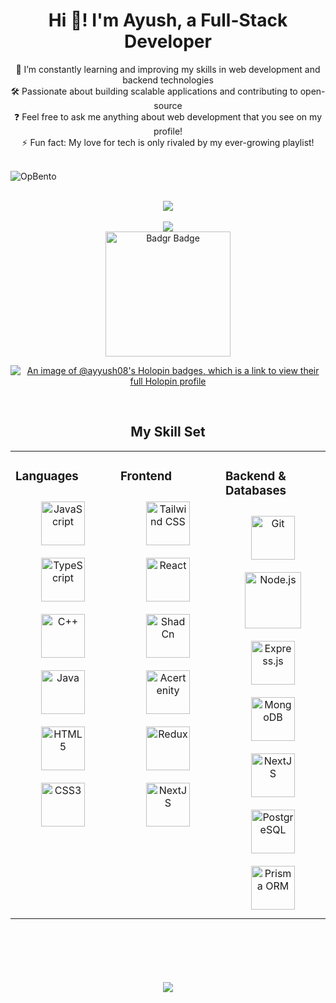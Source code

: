 # <div align="center">Hi  👋! I'm Ayush, a Full-Stack Developer</div>  
  

<div align="center">🌱 I’m constantly learning and improving my skills in web development and backend technologies
</div>  
<div align="center">🛠️ Passionate about building scalable applications and contributing to open-source</div>

<div align="center">❓ Feel free to ask me anything about web development that you see on my profile!</div>
  
<div align="center">⚡ Fun fact: My love for tech is only rivaled by my ever-growing playlist!</div>
  

<br/>  


![OpBento](https://firebasestorage.googleapis.com/v0/b/smartkaksha-fe32c.appspot.com/o/opbento%2Fayyush085bbdb.png?alt=media)


<!-- <div align="center">
<img src="https://miro.medium.com/v2/resize:fit:828/format:webp/1*yw0TnheAGN-LPneDaTlaxw.gif" align="center" style="width: 100%" />
</div> -->

<br/>
<div align="center"><img src="https://github-readme-stats.vercel.app/api/top-langs/?username=ayyush08&hide_border=true&layout=compact&theme=vision-friendly-dark" align="center" /></div>  
<br/>

<div align="center">
  
 <img src="https://github-profile-trophy.vercel.app/?username=ayyush08&theme=darkhub" align="center"/>
<div/>
<a href="https://api.badgr.io/public/assertions/payK-sMDRH6L64iT4JYp2g?identity__email=ayushkumargupta2908%40gmail.com">
  <img src="https://api.badgr.io/public/assertions/payK-sMDRH6L64iT4JYp2g/image" alt="Badgr Badge" width="200">
</a>


<br/>

[![An image of @ayyush08's Holopin badges, which is a link to view their full Holopin profile](https://holopin.me/ayyush08)](https://holopin.io/@ayyush08)

<br/>


## My Skill Set  
<table><tr><td valign="top" width="25%">



### Languages  
<div align="center">  
<a href="https://www.javascript.com/" target="_blank"><img style="margin: 10px" src="https://profilinator.rishav.dev/skills-assets/javascript-original.svg" alt="JavaScript" height="70" /></a>
<a href="https://www.typescriptlang.org/" target="_blank"><img style="margin: 10px" src="https://profilinator.rishav.dev/skills-assets/typescript-original.svg" alt="TypeScript" height="70" /></a> 
<!-- <a href="https://go.dev/" target="_blank"><img style="margin: 10px" src="https://profilinator.rishav.dev/skills-assets/go-original.svg" alt="Go" height="70" /></a>  -->
<!-- <a href="https://www.cprogramming.com/" target="_blank"><img style="margin: 10px" src="https://profilinator.rishav.dev/skills-assets/c-original.svg" alt="C" height="70" /></a>   -->
<a href="https://www.cplusplus.com/" target="_blank"><img style="margin: 10px" src="https://profilinator.rishav.dev/skills-assets/cplusplus-original.svg" alt="C++" height="70" /></a>  
<a href="https://www.java.com/" target="_blank"><img style="margin: 10px" src="https://profilinator.rishav.dev/skills-assets/java-original-wordmark.svg" alt="Java" height="70" /></a>  
<!-- <a href="https://www.python.org/" target="_blank"><img style="margin: 10px" src="https://profilinator.rishav.dev/skills-assets/python-original.svg" alt="Python" height="70" /></a>   -->
<a href="https://en.wikipedia.org/wiki/HTML5" target="_blank"><img style="margin: 10px" src="https://profilinator.rishav.dev/skills-assets/html5-original-wordmark.svg" alt="HTML5" height="70" /></a>  
<a href="https://www.w3schools.com/css/" target="_blank"><img style="margin: 10px" src="https://profilinator.rishav.dev/skills-assets/css3-original-wordmark.svg" alt="CSS3" height="70" /></a>   
</div>

</td><td valign="top" width="25%">



### Frontend  
<div align="center">   
<a href="https://www.tailwindcss.com/" target="_blank"><img style="margin: 10px" src="https://profilinator.rishav.dev/skills-assets/tailwindcss.svg" alt="Tailwind CSS" height="70" /></a>  
<a href="https://reactjs.org/" target="_blank"><img style="margin: 10px" src="https://profilinator.rishav.dev/skills-assets/react-original-wordmark.svg" alt="React" height="70" /></a>  
<a href="https://ui.shadcn.com/" targer="_blank"><img style="margin:10px" src="https://archive.org/download/github.com-shadcn-ui-ui_-_2023-08-09_16-03-10/cover.jpg" alt="ShadCn" height="70"/></a>
<a href="https://ui.aceternity.com/" targer="_blank"><img style="margin:10px" src="https://ph-files.imgix.net/0e9ab899-883b-45fa-927a-1565d8af2e42.png?auto=format" alt="Acertenity" height="70"/></a>
<a href="https://redux.js.org/" target="_blank"><img style="margin: 10px" src="https://profilinator.rishav.dev/skills-assets/redux-original.svg" alt="Redux" height="70" /></a>  
<a href="https://nextjs.org/" target="_blank"><img style="margin: 10px" src="https://profilinator.rishav.dev/skills-assets/nextjs.png" alt="NextJS" height="70" /></a>  
  
</div>
</td><td valign="top" width="25%">


### Backend & Databases
<div align="center">  
<a href="https://github.com/" target="_blank"><img style="margin: 10px" src="https://profilinator.rishav.dev/skills-assets/git-scm-icon.svg" alt="Git" height="70" /></a>  
<a href="https://nodejs.org/" target="_blank"><img style="margin: 10px" src="https://profilinator.rishav.dev/skills-assets/nodejs-original-wordmark.svg" alt="Node.js" height="90" /></a>  
<a href="https://expressjs.com/" target="_blank"><img style="margin: 10px" src="https://images.credly.com/images/1c2c86e1-16ce-4e4d-a425-d1ac96bb026d/twitter_thumb_201604_express.png" alt="Express.js" height="70" /></a>  
<a href="https://www.mongodb.com/" target="_blank"><img style="margin: 10px" src="https://coursera-university-assets.s3.amazonaws.com/05/353594a7964fdeaff4e10615de58c0/MongoDBSquareLogo.png" alt="MongoDB" height="70" /></a>   
<a href="https://nextjs.org/" target="_blank"><img style="margin: 10px" src="https://profilinator.rishav.dev/skills-assets/nextjs.png" alt="NextJS" height="70" /></a>   
<a href="https://www.postgresql.org/" target="_blank"><img style="margin: 10px" src="https://upload.wikimedia.org/wikipedia/commons/2/29/Postgresql_elephant.svg" alt="PostgreSQL" height="70" /></a>
<a href="https://www.prisma.io/" target="_blank"><img style="margin: 10px" src="https://media2.dev.to/dynamic/image/width=320,height=320,fit=cover,gravity=auto,format=auto/https%3A%2F%2Fdev-to-uploads.s3.amazonaws.com%2Fuploads%2Forganization%2Fprofile_image%2F1608%2F0f93b179-76bf-4ee7-a838-e8222fbef062.png" alt="Prisma ORM" height="70" />
<!--   <a href="https://graphql.org/" target="_blank"><img style="margin: 10px" src="https://profilinator.rishav.dev/skills-assets/graphql.png" alt="GraphQL" height="70" /></a>   -->
</a>

</td>
<!-- <td valign="top" width="25%"> -->



<!-- ### Others  
<!---<div align="center"> 
<!-- <a href="https://zod.dev/" target="_blank"><img style="margin: 10px" src="https://miro.medium.com/v2/resize:fit:1400/1*I2lgr0_K6d9DwQYi2MtjcQ.png" alt="Zod" height="70" /></a>  -->
<!-- <a href="https://www.docker.com/" target="_blank"><img style="margin: 10px" src="https://profilinator.rishav.dev/skills-assets/docker-original-wordmark.svg" alt="Docker" height="70" /></a>  
</div> -->

<!--</td>-->
</tr></table>  

<br/>


<br/>  

<!--
## Connect with me  
<a href="https://github.com/ayyush08" target="_blank">
<img src=https://img.shields.io/badge/github-%2324292e.svg?&style=for-the-badge&logo=github&logoColor=white alt=github style="margin-bottom: 5px;" />
</a>
<a href="https://twitter.com/Ayush29081" target="_blank">
<img src=https://img.shields.io/badge/twitter-%2300acee.svg?&style=for-the-badge&logo=twitter&logoColor=white alt=twitter style="margin-bottom: 5px;" />
</a>
<a href="https://hashnode.com/@ayyush08" target="_blank">
<img src=https://img.shields.io/badge/hashnode-%232962FF.svg?&style=for-the-badge&logo=hashnode&logoColor=white alt=hashnode style="margin-bottom: 5px;" />
</a>
<a href="https://linkedin.com/in/ayush2908" target="_blank">
<img src=https://img.shields.io/badge/linkedin-%231E77B5.svg?&style=for-the-badge&logo=linkedin&logoColor=white alt=linkedin style="margin-bottom: 5px;" />
</a>
<a href="https://instagram.com/ayyush_24" target="_blank">
<img src=https://img.shields.io/badge/instagram-%23000000.svg?&style=for-the-badge&logo=instagram&logoColor=white alt=instagram style="margin-bottom: 5px;" />
</a>  
  

<br/> 
-->


 
<br/>
<!--
<div align="center"><img src="https://github-readme-stats.vercel.app/api?username=ayyush08&show_icons=true&count_private=true&hide_border=true&theme=vision-friendly-dark&hide_border=true&border_radius=5" align="center" /> </div> 
<br/>
<br/>
<div align="center"><a href="https://git.io/streak-stats"><img src="https://nirzak-streak-stats.vercel.app?user=ayyush08&theme=vision-friendly-dark&hide_border=true&border_radius=5" alt="GitHub Streak" /></a> </div> 
-->
<br/>

<br/>  

<div align="center">
<img src="https://komarev.com/ghpvc/?username=ayyush08&&style=flat-square" align="center" />
</div>  

<br/>
